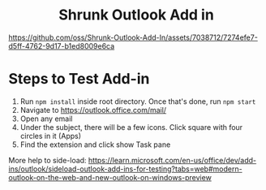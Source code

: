 
<center>
 <h1>Shrunk Outlook Add in</h1>
</center>

https://github.com/oss/Shrunk-Outlook-Add-In/assets/7038712/7274efe7-d5ff-4762-9d17-b1ed8009e6ca


# Steps to Test Add-in
1. Run `npm install` inside root directory. Once that's done, run `npm start`
2. Navigate to https://outlook.office.com/mail/
3. Open any email
4. Under the subject, there will be a few icons. Click square with four circles in it (Apps)
5. Find the extension and click show Task pane

More help to side-load:
https://learn.microsoft.com/en-us/office/dev/add-ins/outlook/sideload-outlook-add-ins-for-testing?tabs=web#modern-outlook-on-the-web-and-new-outlook-on-windows-preview
